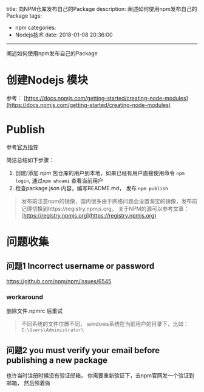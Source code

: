 title: 向NPM仓库发布自己的Package
description: 阐述如何使用npm发布自己的Package
tags:
  - npm
categories:
  - Nodejs技术
date: 2018-01-08 20:36:00
---

阐述如何使用npm发布自己的Package

# 创建Nodejs 模块
参考： [https://docs.npmjs.com/getting-started/creating-node-modules](https://docs.npmjs.com/getting-started/creating-node-modules)
# Publish

参考[官方指导](https://docs.npmjs.com/getting-started/publishing-npm-packages)

简洁总结如下步骤：
1. 创建/添加 npm 包仓库的用户到本地，如果已经有用户直接使用命令 `npm login`,  通过`npm whoami` 查看当前用户
2. 检查package.json 内容，编写README.md， 发布 `npm publish`

> 发布前注意npm的镜像，国内很多由于网络问题会设置淘宝的镜像，发布前记得切换到https://registry.npmjs.org， 关于NPM的源可以参考文章：[https://registry.npmjs.org](https://registry.npmjs.org)
# 问题收集

## 问题1 Incorrect username or password
https://github.com/npm/npm/issues/6545
### workaround
删除文件.npmrc 后重试
> 不同系统的文件位置不同， windows系统在当前用户的目录下，比如：`C:\Users\Administrator\`

## 问题2 you must verify your email before publishing a new package
也许当时注册时候没有验证邮箱， 你需要重新验证下，去npm官网发一个验证到邮箱， 然后照着做